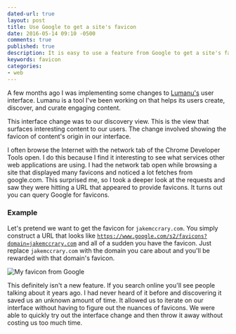 ```yaml
---
dated-url: true
layout: post
title: Use Google to get a site's favicon
date: 2016-05-14 09:10 -0500
comments: true
published: true
description: It is easy to use a feature from Google to get a site's favicon.
keywords: favicon
categories:
- web
---
```


A few months ago I was implementing some changes to
[Lumanu's](https://lumanu.com) user interface. Lumanu is a tool I've
been working on that helps its users create, discover, and curate
engaging content.

This interface change was to our discovery view. This is the view that
surfaces interesting content to our users. The change involved
showing the favicon of content's origin in our interface.

I often browse the Internet with the network tab of the Chrome
Developer Tools open. I do this because I find it interesting to see
what services other web applications are using. I had the network tab
open while browsing a site that displayed many favicons and noticed a
lot fetches from google.com. This surprised me, so I took a deeper
look at the requests and saw they were hitting a URL that appeared to
provide favicons. It turns out you can query Google for favicons.

### Example

Let's pretend we want to get the favicon for `jakemccrary.com`. You
simply construct a URL that looks like
[`https://www.google.com/s2/favicons?domain=jakemccrary.com`](https://www.google.com/s2/favicons?domain=jakemccrary.com)
and all of a sudden you have the favicon. Just replace
`jakemccrary.com` with the domain you care about and you'll be
rewarded with that domain's favicon.

![My favicon from Google](https://www.google.com/s2/favicons?domain=jakemccrary.com "Favicon from Google")

This definitely isn't a new feature. If you search online you'll see
people talking about it years ago. I had never heard of it before and
discovering it saved us an unknown amount of time. It allowed us to
iterate on our interface without having to figure out the nuances of
favicons. We were able to quickly try out the interface change and
then throw it away without costing us too much time.